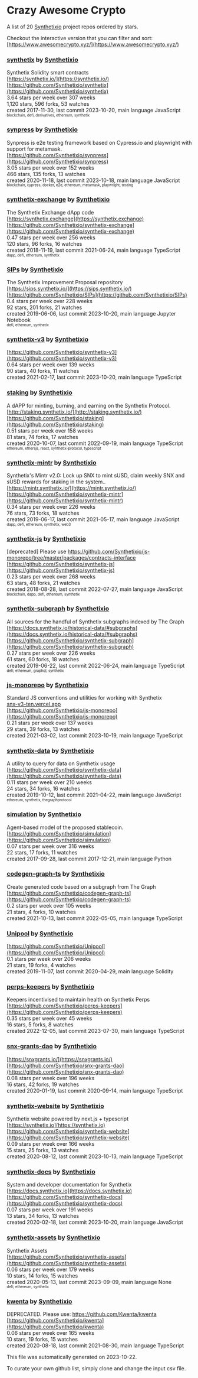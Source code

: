 # Crazy Awesome Crypto
A list of 20 [Synthetixio](https://github.com/Synthetixio) project repos ordered by stars.  

Checkout the interactive version that you can filter and sort: 
[https://www.awesomecrypto.xyz/](https://www.awesomecrypto.xyz/)  


### [synthetix](https://github.com/Synthetixio/synthetix) by [Synthetixio](https://github.com/Synthetixio)  
Synthetix Solidity smart contracts  
[https://synthetix.io/](https://synthetix.io/)  
[https://github.com/Synthetixio/synthetix](https://github.com/Synthetixio/synthetix)  
3.64 stars per week over 307 weeks  
1,120 stars, 596 forks, 53 watches  
created 2017-11-30, last commit 2023-10-20, main language JavaScript  
<sub><sup>blockchain, defi, derivatives, ethereum, synthetix</sup></sub>


### [synpress](https://github.com/Synthetixio/synpress) by [Synthetixio](https://github.com/Synthetixio)  
Synpress is e2e testing framework based on Cypress.io and playwright with support for metamask.  
[https://github.com/Synthetixio/synpress](https://github.com/Synthetixio/synpress)  
3.05 stars per week over 152 weeks  
466 stars, 135 forks, 13 watches  
created 2020-11-18, last commit 2023-10-18, main language JavaScript  
<sub><sup>blockchain, cypress, docker, e2e, ethereum, metamask, playwright, testing</sup></sub>


### [synthetix-exchange](https://github.com/Synthetixio/synthetix-exchange) by [Synthetixio](https://github.com/Synthetixio)  
The Synthetix Exchange dApp code  
[https://synthetix.exchange](https://synthetix.exchange)  
[https://github.com/Synthetixio/synthetix-exchange](https://github.com/Synthetixio/synthetix-exchange)  
0.47 stars per week over 256 weeks  
120 stars, 96 forks, 16 watches  
created 2018-11-19, last commit 2021-06-24, main language TypeScript  
<sub><sup>dapp, defi, ethereum, synthetix</sup></sub>


### [SIPs](https://github.com/Synthetixio/SIPs) by [Synthetixio](https://github.com/Synthetixio)  
The Synthetix Improvement Proposal repository  
[https://sips.synthetix.io/](https://sips.synthetix.io/)  
[https://github.com/Synthetixio/SIPs](https://github.com/Synthetixio/SIPs)  
0.4 stars per week over 228 weeks  
92 stars, 201 forks, 21 watches  
created 2019-06-06, last commit 2023-10-20, main language Jupyter Notebook  
<sub><sup>defi, ethereum, synthetix</sup></sub>


### [synthetix-v3](https://github.com/Synthetixio/synthetix-v3) by [Synthetixio](https://github.com/Synthetixio)  
  
[https://github.com/Synthetixio/synthetix-v3](https://github.com/Synthetixio/synthetix-v3)  
0.64 stars per week over 139 weeks  
90 stars, 40 forks, 11 watches  
created 2021-02-17, last commit 2023-10-20, main language TypeScript  


### [staking](https://github.com/Synthetixio/staking) by [Synthetixio](https://github.com/Synthetixio)  
A dAPP for minting, burning, and earning on the Synthetix Protocol.   
[http://staking.synthetix.io/](http://staking.synthetix.io/)  
[https://github.com/Synthetixio/staking](https://github.com/Synthetixio/staking)  
0.51 stars per week over 158 weeks  
81 stars, 74 forks, 17 watches  
created 2020-10-07, last commit 2022-09-19, main language TypeScript  
<sub><sup>ethereum, ethersjs, react, synthetix-protocol, typescript</sup></sub>


### [synthetix-mintr](https://github.com/Synthetixio/synthetix-mintr) by [Synthetixio](https://github.com/Synthetixio)  
Synthetix's Mintr v2.0: Lock up SNX to mint sUSD, claim weekly SNX and sUSD rewards for staking in the system..  
[https://mintr.synthetix.io/](https://mintr.synthetix.io/)  
[https://github.com/Synthetixio/synthetix-mintr](https://github.com/Synthetixio/synthetix-mintr)  
0.34 stars per week over 226 weeks  
76 stars, 73 forks, 18 watches  
created 2019-06-17, last commit 2021-05-17, main language JavaScript  
<sub><sup>dapp, defi, ethereum, synthetix, web3</sup></sub>


### [synthetix-js](https://github.com/Synthetixio/synthetix-js) by [Synthetixio](https://github.com/Synthetixio)  
[deprecated] Please use https://github.com/Synthetixio/js-monorepo/tree/master/packages/contracts-interface  
[https://github.com/Synthetixio/synthetix-js](https://github.com/Synthetixio/synthetix-js)  
0.23 stars per week over 268 weeks  
63 stars, 48 forks, 21 watches  
created 2018-08-28, last commit 2022-07-27, main language JavaScript  
<sub><sup>blockchain, dapp, defi, ethereum, synthetix</sup></sub>


### [synthetix-subgraph](https://github.com/Synthetixio/synthetix-subgraph) by [Synthetixio](https://github.com/Synthetixio)  
All sources for the handful of Synthetix subgraphs indexed by The Graph  
[https://docs.synthetix.io/historical-data/#subgraphs](https://docs.synthetix.io/historical-data/#subgraphs)  
[https://github.com/Synthetixio/synthetix-subgraph](https://github.com/Synthetixio/synthetix-subgraph)  
0.27 stars per week over 226 weeks  
61 stars, 60 forks, 18 watches  
created 2019-06-22, last commit 2022-06-24, main language TypeScript  
<sub><sup>defi, ethereum, graphql, synthetix</sup></sub>


### [js-monorepo](https://github.com/Synthetixio/js-monorepo) by [Synthetixio](https://github.com/Synthetixio)  
Standard JS conventions and utilities for working with Synthetix  
[snx-v3-ten.vercel.app](snx-v3-ten.vercel.app)  
[https://github.com/Synthetixio/js-monorepo](https://github.com/Synthetixio/js-monorepo)  
0.21 stars per week over 137 weeks  
29 stars, 39 forks, 13 watches  
created 2021-03-02, last commit 2023-10-19, main language TypeScript  


### [synthetix-data](https://github.com/Synthetixio/synthetix-data) by [Synthetixio](https://github.com/Synthetixio)  
A utility to query for data on Synthetix usage  
[https://github.com/Synthetixio/synthetix-data](https://github.com/Synthetixio/synthetix-data)  
0.11 stars per week over 210 weeks  
24 stars, 34 forks, 16 watches  
created 2019-10-12, last commit 2021-04-22, main language JavaScript  
<sub><sup>ethereum, synthetix, thegraphprotocol</sup></sub>


### [simulation](https://github.com/Synthetixio/simulation) by [Synthetixio](https://github.com/Synthetixio)  
Agent-based model of the proposed stablecoin.  
[https://github.com/Synthetixio/simulation](https://github.com/Synthetixio/simulation)  
0.07 stars per week over 316 weeks  
22 stars, 17 forks, 11 watches  
created 2017-09-28, last commit 2017-12-21, main language Python  


### [codegen-graph-ts](https://github.com/Synthetixio/codegen-graph-ts) by [Synthetixio](https://github.com/Synthetixio)  
Create generated code based on a subgraph from The Graph  
[https://github.com/Synthetixio/codegen-graph-ts](https://github.com/Synthetixio/codegen-graph-ts)  
0.2 stars per week over 105 weeks  
21 stars, 4 forks, 10 watches  
created 2021-10-13, last commit 2022-05-05, main language TypeScript  


### [Unipool](https://github.com/Synthetixio/Unipool) by [Synthetixio](https://github.com/Synthetixio)  
  
[https://github.com/Synthetixio/Unipool](https://github.com/Synthetixio/Unipool)  
0.1 stars per week over 206 weeks  
21 stars, 19 forks, 4 watches  
created 2019-11-07, last commit 2020-04-29, main language Solidity  


### [perps-keepers](https://github.com/Synthetixio/perps-keepers) by [Synthetixio](https://github.com/Synthetixio)  
Keepers incentivised to maintain health on Synthetix Perps  
[https://github.com/Synthetixio/perps-keepers](https://github.com/Synthetixio/perps-keepers)  
0.35 stars per week over 45 weeks  
16 stars, 5 forks, 8 watches  
created 2022-12-05, last commit 2023-07-30, main language TypeScript  


### [snx-grants-dao](https://github.com/Synthetixio/snx-grants-dao) by [Synthetixio](https://github.com/Synthetixio)  
  
[https://snxgrants.io/](https://snxgrants.io/)  
[https://github.com/Synthetixio/snx-grants-dao](https://github.com/Synthetixio/snx-grants-dao)  
0.08 stars per week over 196 weeks  
16 stars, 42 forks, 19 watches  
created 2020-01-19, last commit 2020-09-14, main language TypeScript  


### [synthetix-website](https://github.com/Synthetixio/synthetix-website) by [Synthetixio](https://github.com/Synthetixio)  
Synthetix website powered by next.js + typescript   
[https://synthetix.io](https://synthetix.io)  
[https://github.com/Synthetixio/synthetix-website](https://github.com/Synthetixio/synthetix-website)  
0.09 stars per week over 166 weeks  
15 stars, 25 forks, 13 watches  
created 2020-08-12, last commit 2023-10-13, main language TypeScript  


### [synthetix-docs](https://github.com/Synthetixio/synthetix-docs) by [Synthetixio](https://github.com/Synthetixio)  
System and developer documentation for Synthetix  
[https://docs.synthetix.io](https://docs.synthetix.io)  
[https://github.com/Synthetixio/synthetix-docs](https://github.com/Synthetixio/synthetix-docs)  
0.07 stars per week over 191 weeks  
13 stars, 34 forks, 13 watches  
created 2020-02-18, last commit 2023-10-20, main language JavaScript  


### [synthetix-assets](https://github.com/Synthetixio/synthetix-assets) by [Synthetixio](https://github.com/Synthetixio)  
Synthetix Assets  
[https://github.com/Synthetixio/synthetix-assets](https://github.com/Synthetixio/synthetix-assets)  
0.06 stars per week over 179 weeks  
10 stars, 14 forks, 15 watches  
created 2020-05-13, last commit 2023-09-09, main language None  
<sub><sup>defi, ethereum, synthetix</sup></sub>


### [kwenta](https://github.com/Synthetixio/kwenta) by [Synthetixio](https://github.com/Synthetixio)  
DEPRECATED. Please use: https://github.com/Kwenta/kwenta  
[https://github.com/Synthetixio/kwenta](https://github.com/Synthetixio/kwenta)  
0.06 stars per week over 165 weeks  
10 stars, 19 forks, 15 watches  
created 2020-08-18, last commit 2021-08-30, main language TypeScript  


This file was automatically generated on 2023-10-22.  

To curate your own github list, simply clone and change the input csv file.  